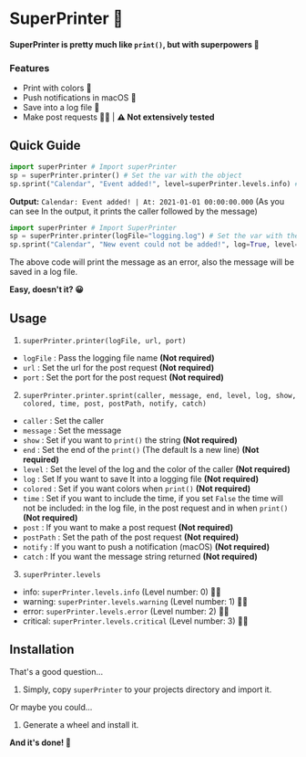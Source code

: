 # SuperPrinter 🌈
#### SuperPrinter is pretty much like `print()`, but with superpowers 🚀

### Features
- Print with colors 🎨
- Push notifications in macOS 📌
- Save into a log file 📖
- Make post requests 🙋‍♂️ | **⚠️ Not extensively tested**

## Quick Guide
```python
import superPrinter # Import superPrinter
sp = superPrinter.printer() # Set the var with the object
sp.sprint("Calendar", "Event added!", level=superPrinter.levels.info) # Call sprint() method
```
**Output:** `Calendar: Event added! | At: 2021-01-01 00:00:00.000` (As you can see In the output, it prints the caller followed by the message)
```python
import superPrinter # Import SuperPrinter
sp = superPrinter.printer(logFile="logging.log") # Set the var with the object
sp.sprint("Calendar", "New event could not be added!", log=True, level=superPrinter.levels.error) # Call sprint() method
```
The above code will print the message as an error, also the message will be saved in a log file.

**Easy, doesn't it? 😀**

## Usage
1. `superPrinter.printer(logFile, url, port)`
- `logFile` : Pass the logging file name **(Not required)**
- `url` : Set the url for the post request **(Not required)**
- `port` : Set the port for the post request **(Not required)**

2. `superPrinter.printer.sprint(caller, message, end, level, log, show, colored, time, post, postPath, notify, catch)`
- `caller` : Set the caller
- `message` : Set the message
- `show` : Set if you want to `print()` the string **(Not required)**
- `end` : Set the end of the `print()` (The default Is a new line) **(Not required)**
- `level` : Set the level of the log and the color of the caller **(Not required)**
- `log` : Set If you want to save It into a logging file **(Not required)**
- `colored` : Set if you want colors when `print()` **(Not required)**
- `time` : Set if you want to include the time, if you set `False` the time will not be included: in the log file, in the post request and in when `print()` **(Not required)**
- `post` : If you want to make a post request **(Not required)**
- `postPath` : Set the path of the post request **(Not required)**
- `notify` : If you want to push a notification (macOS) **(Not required)**
- `catch` : If you want the message string returned **(Not required)**

3. `superPrinter.levels`
- info: `superPrinter.levels.info` (Level number: 0) 💁‍♂️
- warning: `superPrinter.levels.warning` (Level number: 1) 🤷‍♂️
- error: `superPrinter.levels.error` (Level number: 2) 🙅‍♂️
- critical: `superPrinter.levels.critical` (Level number: 3) 🙇‍♂️

## Installation
That's a good question...
1. Simply, copy `superPrinter` to your projects directory and import it.

Or maybe you could...
1. Generate a wheel and install it.

**And it's done! 🎉**
